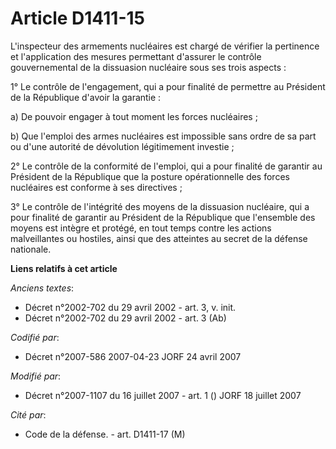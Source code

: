 # Article D1411-15

L'inspecteur des armements nucléaires est chargé de vérifier la pertinence et l'application des mesures permettant d'assurer
le contrôle gouvernemental de la dissuasion nucléaire sous ses trois aspects :

1° Le contrôle de l'engagement, qui a pour finalité de permettre au Président de la République d'avoir la garantie :

a) De pouvoir engager à tout moment les forces nucléaires ;

b) Que l'emploi des armes nucléaires est impossible sans ordre de sa part ou d'une autorité de dévolution légitimement
investie ;

2° Le contrôle de la conformité de l'emploi, qui a pour finalité de garantir au Président de la République que la posture
opérationnelle des forces nucléaires est conforme à ses directives ;

3° Le contrôle de l'intégrité des moyens de la dissuasion nucléaire, qui a pour finalité de garantir au Président de la
République que l'ensemble des moyens est intègre et protégé, en tout temps contre les actions malveillantes ou hostiles,
ainsi que des atteintes au secret de la défense nationale.

**Liens relatifs à cet article**

_Anciens textes_:

  - Décret n°2002-702 du 29 avril 2002 - art. 3, v. init.
  - Décret n°2002-702 du 29 avril 2002 - art. 3 (Ab)

_Codifié par_:

  - Décret n°2007-586 2007-04-23 JORF 24 avril 2007

_Modifié par_:

  - Décret n°2007-1107 du 16 juillet 2007 - art. 1 () JORF 18 juillet 2007

_Cité par_:

  - Code de la défense. - art. D1411-17 (M)
